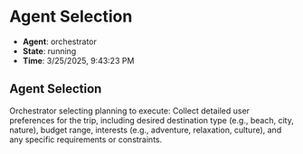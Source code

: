 # Agent Selection

- **Agent**: orchestrator
- **State**: running
- **Time**: 3/25/2025, 9:43:23 PM

## Agent Selection

Orchestrator selecting planning to execute: Collect detailed user preferences for the trip, including desired destination type (e.g., beach, city, nature), budget range, interests (e.g., adventure, relaxation, culture), and any specific requirements or constraints.

